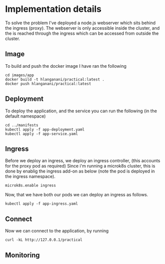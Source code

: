 # Implementation details

To solve the problem I've deployed a node.js webserver which sits behind the ingress (proxy).
The webserver is only accessible inside the cluster, and the is reached through the ingress which can be accessed from outside the cluster.

## Image

To build and push the docker image I have ran the following

```
cd images/app
docker build -t hlanganani/practical:latest .
docker push hlanganani/practical:latest
```


## Deployment

To deploy the application, and the service  you can run the following (in the default namespace)

```
cd ../manifests
kubectl apply -f app-deployment.yaml
kubectl apply -f app-service.yaml 
```


## Ingress

Before we deploy an ingress, we deploy an ingress controller, (this accounts for the proxy pod as required)
Since i'm running a microk8s cluster, this is done by enablig the ingress add-on as below (note the pod is deployed in the ingress namespace).

```
microk8s.enable ingress

```
Now, that we have both our pods we can deploy an ingress as follows.

```
kubectl apply -f app-ingress.yaml
```

## Connect

Now we can connect to the application, by running

```
curl -kL http://127.0.0.1/practical
```


## Monitoring